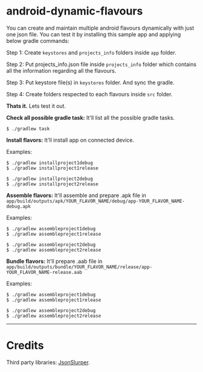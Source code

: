 # android-dynamic-flavours
You can create and maintain multiple android flavours dynamically with just one json file. You can test it by installing this sample app and applying below gradle commands:

Step 1: Create `keystores` and `projects_info` folders inside `app` folder.

Step 2: Put projects_info.json file inside `projects_info` folder which contains all the information regarding all the flavours.

Step 3: Put keystore file(s) in `keystores` folder. And sync the gradle.

Step 4: Create folders respected to each flavours inside `src` folder.

**Thats it.** Lets test it out.

**Check all possible gradle task:** It'll list all the possible gradle  tasks.
```
$ ./gradlew task
```

**Install flavors:** It'll install app on connected device.

Examples:
```
$ ./gradlew installproject1debug
$ ./gradlew installproject1release

$ ./gradlew installproject2debug
$ ./gradlew installproject2release
```

**Assemble flavors:** It'll assemble and prepare .apk file in `app/build/outputs/apk/YOUR_FLAVOR_NAME/debug/app-YOUR_FLAVOR_NAME-debug.apk`

Examples:
```
$ ./gradlew assembleproject1debug
$ ./gradlew assembleproject1release

$ ./gradlew assembleproject2debug
$ ./gradlew assembleproject2release
```


**Bundle flavors:** It'll prepare .aab file in `app/build/outputs/bundle/YOUR_FLAVOR_NAME/release/app-YOUR_FLAVOR_NAME-release.aab`

Examples:
```
$ ./gradlew assembleproject1debug
$ ./gradlew assembleproject1release

$ ./gradlew assembleproject2debug
$ ./gradlew assembleproject2release
```
- - - 

# Credits

Third party libraries: [JsonSlurper](https://groovy-lang.org/processing-json.html#json_jsonslurper).
